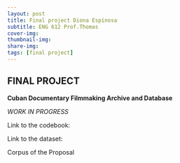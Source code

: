 ```yaml
---
layout: post
title: Final project Diona Espinosa
subtitle: ENG 612 Prof.Thomas
cover-img:
thumbnail-img: 
share-img: 
tags: [final project]
---
```


## FINAL PROJECT

**Cuban Documentary Filmmaking Archive and Database**

*WORK IN PROGRESS*

Link to the codebook:

Link to the dataset: 

Corpus of the Proposal